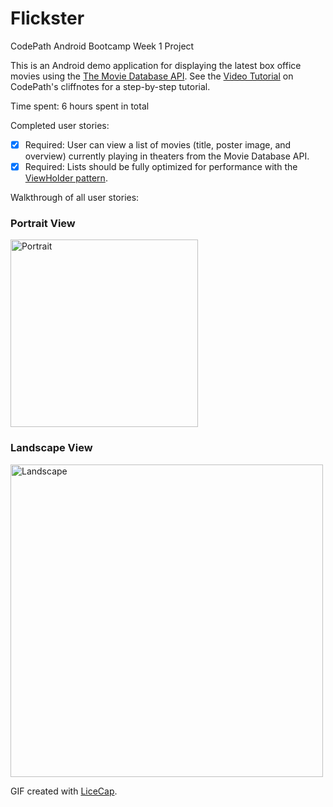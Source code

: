 # Flickster
CodePath Android Bootcamp Week 1 Project

This is an Android demo application for displaying the latest box office movies using the [The Movie Database API](http://docs.themoviedb.apiary.io/). See the [Video Tutorial](http://courses.codepath.com/course_videos/intro_to_android/youtube/MW1yVzRdq5s*3Flist=PLrT2tZ9JRrf4jWZN7nIYHYYj7R8uE1jBu&index=0?title=video+walkthrough) on CodePath's cliffnotes for a step-by-step tutorial.

Time spent: 6 hours spent in total

Completed user stories:

 * [x] Required: User can view a list of movies (title, poster image, and overview) currently playing in theaters from the Movie Database API.
 * [x] Required: Lists should be fully optimized for performance with the [ViewHolder pattern](http://guides.codepath.com/android/Using-an-ArrayAdapter-with-ListView#improving-performance-with-the-viewholder-pattern).
 
Walkthrough of all user stories:

### Portrait View
<img src='http://i66.tinypic.com/300fubr.gif' title='Portrait' width='300' alt='Portrait' /> 

### Landscape View
<img src='http://i65.tinypic.com/2ik30d3.gif' title='Landscape' width='500' alt='Landscape' /> 

GIF created with [LiceCap](http://www.cockos.com/licecap/).


